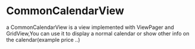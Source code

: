 # CommonCalendarView
a CommonCalendarView is a view implemented with ViewPager and GridView,You can use it to display a normal calendar or show other info on the calendar(example price ..)
